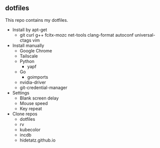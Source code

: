 ## dotfiles

This repo contains my dotfiles.

* Install by apt-get
  - git curl g++ fcitx-mozc net-tools clang-format autoconf universal-ctags vim
* Install manually
  - Google Chrome
  - Tailscale
  - Python
    - yapf
  - Go
    - goimports
  - nvidia-driver
  - git-credential-manager
* Settings
  - Blank screen delay
  - Mouse speed
  - Key repeat
* Clone repos
  - dotfiles
  - rv
  - kubecolor
  - incdb
  - hidetatz.github.io

